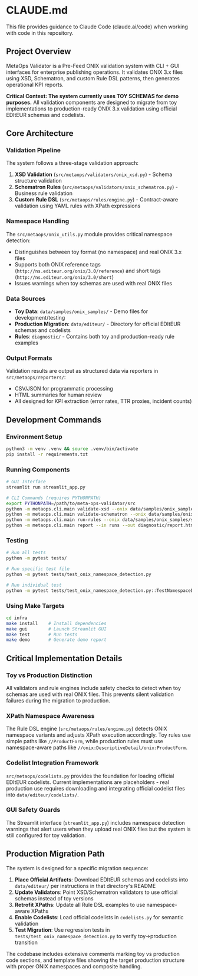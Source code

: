 # CLAUDE.md

This file provides guidance to Claude Code (claude.ai/code) when working with code in this repository.

## Project Overview

MetaOps Validator is a Pre-Feed ONIX validation system with CLI + GUI interfaces for enterprise publishing operations. It validates ONIX 3.x files using XSD, Schematron, and custom Rule DSL patterns, then generates operational KPI reports.

**Critical Context: The system currently uses TOY SCHEMAS for demo purposes.** All validation components are designed to migrate from toy implementations to production-ready ONIX 3.x validation using official EDItEUR schemas and codelists.

## Core Architecture

### Validation Pipeline
The system follows a three-stage validation approach:
1. **XSD Validation** (`src/metaops/validators/onix_xsd.py`) - Schema structure validation
2. **Schematron Rules** (`src/metaops/validators/onix_schematron.py`) - Business rule validation 
3. **Custom Rule DSL** (`src/metaops/rules/engine.py`) - Contract-aware validation using YAML rules with XPath expressions

### Namespace Handling
The `src/metaops/onix_utils.py` module provides critical namespace detection:
- Distinguishes between toy format (no namespace) and real ONIX 3.x files
- Supports both ONIX reference tags (`http://ns.editeur.org/onix/3.0/reference`) and short tags (`http://ns.editeur.org/onix/3.0/short`)
- Issues warnings when toy schemas are used with real ONIX files

### Data Sources
- **Toy Data**: `data/samples/onix_samples/` - Demo files for development/testing
- **Production Migration**: `data/editeur/` - Directory for official EDItEUR schemas and codelists
- **Rules**: `diagnostic/` - Contains both toy and production-ready rule examples

### Output Formats
Validation results are output as structured data via reporters in `src/metaops/reporters/`:
- CSV/JSON for programmatic processing
- HTML summaries for human review
- All designed for KPI extraction (error rates, TTR proxies, incident counts)

## Development Commands

### Environment Setup
```bash
python3 -m venv .venv && source .venv/bin/activate
pip install -r requirements.txt
```

### Running Components
```bash
# GUI Interface
streamlit run streamlit_app.py

# CLI Commands (requires PYTHONPATH)
export PYTHONPATH=/path/to/meta-ops-validator/src
python -m metaops.cli.main validate-xsd --onix data/samples/onix_samples/sample.xml --xsd data/samples/onix_samples/onix.xsd
python -m metaops.cli.main validate-schematron --onix data/samples/onix_samples/sample.xml --sch data/samples/onix_samples/rules.sch  
python -m metaops.cli.main run-rules --onix data/samples/onix_samples/sample.xml --rules diagnostic/rules.sample.yml
python -m metaops.cli.main report --in runs --out diagnostic/report.html
```

### Testing
```bash
# Run all tests
python -m pytest tests/

# Run specific test file
python -m pytest tests/test_onix_namespace_detection.py

# Run individual test
python -m pytest tests/test_onix_namespace_detection.py::TestNamespaceDetection::test_toy_onix_detection
```

### Using Make Targets
```bash
cd infra
make install    # Install dependencies
make gui        # Launch Streamlit GUI
make test       # Run tests
make demo       # Generate demo report
```

## Critical Implementation Details

### Toy vs Production Distinction
All validators and rule engines include safety checks to detect when toy schemas are used with real ONIX files. This prevents silent validation failures during the migration to production.

### XPath Namespace Awareness
The Rule DSL engine (`src/metaops/rules/engine.py`) detects ONIX namespace variants and adjusts XPath execution accordingly. Toy rules use simple paths like `//ProductForm`, while production rules must use namespace-aware paths like `//onix:DescriptiveDetail/onix:ProductForm`.

### Codelist Integration Framework
`src/metaops/codelists.py` provides the foundation for loading official EDItEUR codelists. Current implementations are placeholders - real production use requires downloading and integrating official codelist files into `data/editeur/codelists/`.

### GUI Safety Guards
The Streamlit interface (`streamlit_app.py`) includes namespace detection warnings that alert users when they upload real ONIX files but the system is still configured for toy validation.

## Production Migration Path

The system is designed for a specific migration sequence:

1. **Place Official Artifacts**: Download EDItEUR schemas and codelists into `data/editeur/` per instructions in that directory's README
2. **Update Validators**: Point XSD/Schematron validators to use official schemas instead of toy versions  
3. **Retrofit XPaths**: Update all Rule DSL examples to use namespace-aware XPaths
4. **Enable Codelists**: Load official codelists in `codelists.py` for semantic validation
5. **Test Migration**: Use regression tests in `tests/test_onix_namespace_detection.py` to verify toy→production transition

The codebase includes extensive comments marking toy vs production code sections, and template files showing the target production structure with proper ONIX namespaces and composite handling.